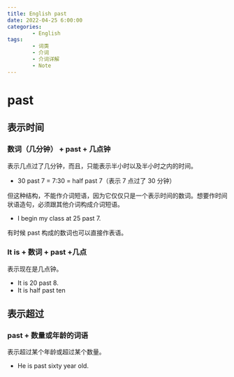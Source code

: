```yaml
---
title: English past
date: 2022-04-25 6:00:00
categories:
        - English
tags:
        - 词类
        - 介词
        - 介词详解
        - Note
---
```


# past

## 表示时间

### 数词（几分钟） + past + 几点钟

表示几点过了几分钟，而且，只能表示半小时以及半小时之内的时间。

- 30 past 7 = 7:30 = half past 7（表示 7 点过了 30 分钟）

但这种结构，不能作介词短语，因为它仅仅只是一个表示时间的数词。想要作时间状语造句，必须跟其他介词构成介词短语。

- I begin my class at 25 past 7.

有时候 past 构成的数词也可以直接作表语。

### It is + 数词 + past +几点

表示现在是几点钟。

- It is 20 past 8.
- It is half past ten

## 表示超过

### past + 数量或年龄的词语

表示超过某个年龄或超过某个数量。

- He is past sixty year old.
